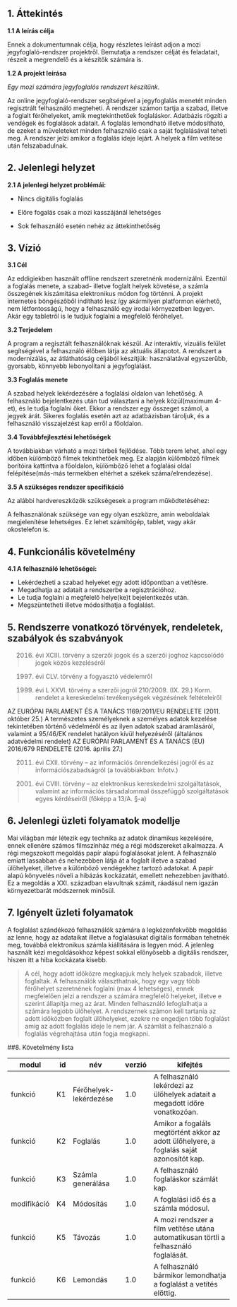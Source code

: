 ## 1. Áttekintés

**1.1 A leírás célja**

Ennek a dokumentumnak célja, hogy részletes leírást adjon a mozi jegyfoglaló-rendszer projektről. Bemutatja a rendszer célját és feladatait, részeit a megrendelő és a készítők számára is.

**1.2 A projekt leírása**

*Egy mozi számára jegyfoglalós rendszert készítünk.*

Az online jegyfoglaló-rendszer segítségével a jegyfoglalás menetét minden regisztrált felhasználó megteheti. A rendszer számon tartja a szabad, illetve a foglalt férőhelyeket, amik megtekinthetőek foglaláskor. Adatbázis rögzíti a vendégek és foglalások adatait. A foglalás lemondható illetve módosítható, de ezeket a műveleteket minden felhasználó csak a saját foglalásával teheti meg. A rendszer jelzi amikor a foglalás ideje lejárt. A helyek a film vetítése után felszabadulnak.

## 2. Jelenlegi helyzet

**2.1 A jelenlegi helyzet problémái:**

 - Nincs digitális foglalás

 - Előre fogalás csak a mozi kasszájánál lehetséges

 - Sok felhasználó esetén nehéz az áttekinthetőség

## 3. Vízió

**3.1 Cél**

Az eddigiekben használt offline rendszert szeretnénk modernizálni. Ezentúl a foglalás menete, a szabad- illetve foglalt helyek követése, a számla összegének kiszámítása elektronikus módon fog történni. A projekt internetes böngészőből indítható lesz így akármilyen platformon elérhető, nem létfontosságú, hogy a felhasználó egy irodai környezetben legyen. Akár egy tabletről is le tudjuk foglalni a megfelelő férőhelyet.

**3.2 Terjedelem**

A program a regisztált felhasználóknak készül. Az interaktív, vizuális felület segítségével a felhasználó élőben látja az aktuális állapotot. A rendszert a modernizálás, az átláthatóság céljából készítjük: használatával egyszerűbb, gyorsabb, könnyebb lebonyolítani a jegyfoglalást.

**3.3 Foglalás menete**

A szabad helyek lekérdezésére a foglalási oldalon van lehetőség. A felhasználó bejelentkezés után tud választani a helyek közül(maximum 4-et), és le tudja foglalni őket. Ekkor a rendszer egy összeget számol, a jegyek árát. Sikeres foglalás esetén azt az adatbázisban tároljuk, és a felhasználó visszajelzést kap erről a főoldalon.

**3.4 Továbbfejlesztési lehetőségek**

A továbbiakban várható a mozi térbeli fejlődése. Több terem lehet, ahol egy időben külömböző filmek tekinthetőek meg.
Ez alapján külömböző filmek borítóira kattintva a főoldalon, külömbőző lehet a foglalási oldal felépítése(más-más termekben eltérhet a székek száma/elrendezése).

**3.5 A szükséges rendszer specifikáció**

Az alábbi hardvereszközök szükségesek a program működtetéséhez:

A felhasználónak szüksége van egy olyan eszközre, amin weboldalak megjelenítése lehetséges. Ez lehet számítógép, tablet,  vagy akár okostelefon is.

## 4. Funkcionális követelmény

**4.1 A felhasználó lehetőségei:**

- Lekérdezheti a szabad helyeket egy adott időpontban a vetítésre.
- Megadhatja az adatait a rendszerbe a regisztrációhoz.
- Le tudja foglalni a megfelelő helye(ke)t bejelentkezés után.
- Megszüntetheti illetve módosíthatja a foglalást.

## 5. Rendszerre vonatkozó törvények, rendeletek, szabályok és szabványok

>  2016. évi XCIII. törvény a szerzői jogok és a szerzői joghoz kapcsolódó jogok közös kezeléséről
    
>  1997. évi CLV. törvény a fogyasztó védelemről
    
>   1999. évi L XXVI. törvény a szerzői jogról 210/2009. (IX. 29.) Korm. rendelet a kereskedelmi tevékenységek végzésének feltételeiről
     

AZ EURÓPAI PARLAMENT ÉS A TANÁCS 1169/2011/EU RENDELETE (2011. október 25.) A természetes személyeknek a személyes adatok kezelése tekintetében történő védelméről és az ilyen adatok szabad áramlásáról, valamint a 95/46/EK rendelet hatályon kívül helyezéséről (általános adatvédelmi rendelet) AZ EURÓPAI PARLAMENT ÉS A TANÁCS (EU) 2016/679 RENDELETE (2016. április 27.)

>  2011. évi CXII. törvény – az információs önrendelkezési jogról és az információszabadságról (a továbbiakban: Infotv.)
    
>  2001. évi CVIII. törvény – az elektronikus kereskedelmi szolgáltatások, valamint az információs társadalommal összefüggő szolgáltatások egyes kérdéseiről (főképp a 13/A. §-a)

## 6. Jelenlegi üzleti folyamatok modellje 

Mai világban már létezik egy technika az adatok dinamikus kezelésére, ennek ellenére számos filmszínház még a régi módszereket alkalmazza. A régi megszokott megoldás papír alapú foglalásokat jelent. A felhasználó emiatt lassabban és nehezebben látja át a foglalt illetve a szabad ülőhelyeket, illetve a különböző vendégekhez tartozó adatokat. A papír alapú könyvelés növeli a hibázás kockázatát, emellett nehezebben javítható. Ez a megoldás a XXI. században elavultnak számít, ráadásul nem igazán környezetbarát módszernek minősül. 

## 7. Igényelt üzleti folyamatok

A foglalást szándékozó felhasználók számára a legkézenfekvőbb megoldás az lenne, hogy az adataikat illetve a foglalásukat digitális formában tehetnék meg, továbbá elektronikus számla kiállítására is legyen mód. A jelenleg használt kézi megoldásokhoz képest sokkal előnyösebb a digitális rendszer, hiszen itt a hiba kockázata kisebb.
   
> A cél, hogy adott időközre megkapjuk mely helyek szabadok, illetve foglaltak.
> A felhasználók választhatnak, hogy egy vagy több férőhelyet szeretnének foglalni (max 4 lehetséges), ennek megfelelően jelzi a rendszer a számára megfelelő helyeket, illetve e szerint állapítja meg az árat.
> Minden felhasználó lefoglalhatja a számára legjobb ülőhelyet.
> A rendszernek számon kell tartania az adott időközben foglalt ülőhelyeket, ezekre ne engedjen több foglalást amíg az adott foglalás ideje le nem jár.
> A számlát a felhasználó a foglalás végrehajtása után fogja megkapni.

##8. Követelmény lista

| modul| id | név | verzió | kifejtés | 
| --- | ---: | --- | --- | --- |
| funkció| K1 | Férőhelyek-lekérdezése |1.0| A felhasználó lekérdezi az ülőhelyek adatait a megadott időre vonatkozóan. |
| funkció| K2| Foglalás |1.0| Amikor a fogaláls megtörtént akkor az adott ülőhelyere, a foglalás saját azonosítót kap.|
| funkció| K3| Számla generálása |1.0| A felhasználó foglaláskor számlát kap.| 
| modifikáció | K4| Módosítás |1.0| A foglalási idő és a számla módosul. |
| funkció| K5| Távozás |1.0| A mozi rendszer a film vetítése utána automatikusan törtli a felhasználó foglalását. |
| funkció| K6| Lemondás|1.0| A felhasználó bármikor lemondhatja a foglalást a vetítés előttig. |